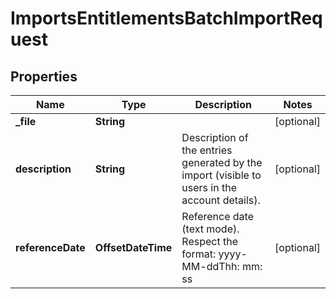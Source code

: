 

# ImportsEntitlementsBatchImportRequest


## Properties

| Name | Type | Description | Notes |
|------------ | ------------- | ------------- | -------------|
|**_file** | **String** |  |  [optional] |
|**description** | **String** | Description of the entries generated by the import (visible to users in the account details). |  [optional] |
|**referenceDate** | **OffsetDateTime** | Reference date (text mode). Respect the format: yyyy-MM-ddThh: mm: ss |  [optional] |



